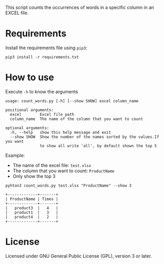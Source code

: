 This script counts the occurrences of words in a specific column in an EXCEL file.

# Requirements

Install the requirements file using `pip3`:
```
pip3 install -r requirements.txt
```

# How to use
Execute `-h` to know the arguments
```
usage: count_words.py [-h] [--show SHOW] excel column_name

positional arguments:
  excel        Excel file path
  column_name  The name of the column that you want to count

optional arguments:
  -h, --help   show this help message and exit
  --show SHOW  Show the number of the names sorted by the values.If you want
               to show all write 'all', by default shown the top 5

```

Example:
- The name of the excel file: `test.xlsx`
- The column that you want to count: `ProductName`
- Only show the top 3
```
pyhton3 count_words.py test.xlsx "ProductName" --show 3

+-------------+-------+
| ProductName | Times |
+-------------+-------+
|   product3  |   4   |
|   product1  |   3   |
|   product4  |   2   |
+-------------+-------+

```

# License

Licensed under GNU General Public License (GPL), version 3 or later.
